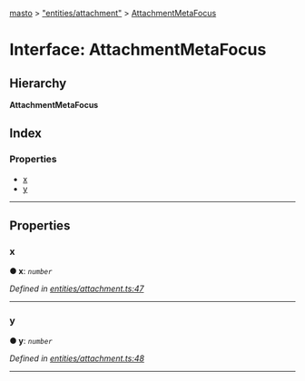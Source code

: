 [masto](../README.md) > ["entities/attachment"](../modules/_entities_attachment_.md) > [AttachmentMetaFocus](../interfaces/_entities_attachment_.attachmentmetafocus.md)

# Interface: AttachmentMetaFocus

## Hierarchy

**AttachmentMetaFocus**

## Index

### Properties

* [x](_entities_attachment_.attachmentmetafocus.md#x)
* [y](_entities_attachment_.attachmentmetafocus.md#y)

---

## Properties

<a id="x"></a>

###  x

**● x**: *`number`*

*Defined in [entities/attachment.ts:47](https://github.com/neet/masto.js/blob/cdad6ed/src/entities/attachment.ts#L47)*

___
<a id="y"></a>

###  y

**● y**: *`number`*

*Defined in [entities/attachment.ts:48](https://github.com/neet/masto.js/blob/cdad6ed/src/entities/attachment.ts#L48)*

___

